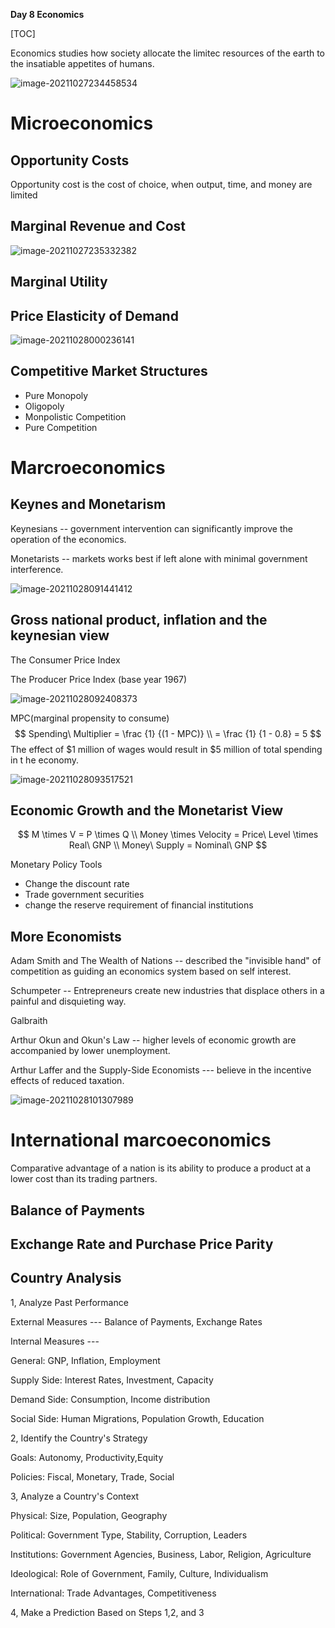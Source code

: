 **Day 8 Economics**

[TOC]

Economics studies how society allocate the limitec resources of the earth to the insatiable appetites of humans.

![image-20211027234458534](economics.assets\image-20211027234458534.png)

# Microeconomics

## Opportunity Costs

Opportunity cost is the cost of choice, when output, time, and money are limited

## Marginal Revenue and Cost

![image-20211027235332382](economics.assets\image-20211027235332382.png)

## Marginal Utility

## Price Elasticity of Demand

![image-20211028000236141](economics.assets\image-20211028000236141.png)

## Competitive Market Structures

- Pure Monopoly
- Oligopoly
- Monpolistic Competition
- Pure Competition

# Marcroeconomics

## Keynes and Monetarism

Keynesians  -- government intervention can significantly improve the operation of the economics.

Monetarists -- markets works best if left alone with minimal government interference.

![image-20211028091441412](economics.assets\image-20211028091441412.png)

## Gross national product, inflation and the keynesian view

The Consumer Price Index

The Producer Price Index (base year 1967)

![image-20211028092408373](economics.assets\image-20211028092408373.png)

MPC(marginal propensity to consume)
$$
Spending\ Multiplier = \frac {1} {(1 - MPC)} \\ = \frac {1} {1 - 0.8} = 5
$$
The effect of $1 million of wages would result in $5 million of total spending in t he economy.

![image-20211028093517521](economics.assets\image-20211028093517521.png)

## Economic Growth and the Monetarist View

$$
M \times V = P \times Q \\
Money \times Velocity = Price\ Level \times Real\ GNP \\
Money\ Supply = Nominal\ GNP
$$

Monetary Policy Tools

- Change the discount rate
- Trade government securities
- change the reserve requirement of financial institutions



## More Economists

Adam Smith and The Wealth of Nations -- described the "invisible hand" of competition as guiding an economics system based on self interest.

Schumpeter -- Entrepreneurs create new industries that displace others in a painful and disquieting way.

Galbraith

Arthur Okun and Okun's Law -- higher levels of economic growth are accompanied by lower unemployment.

Arthur Laffer and the Supply-Side Economists --- believe  in the incentive effects of reduced taxation.

![image-20211028101307989](economics.assets\image-20211028101307989.png)

# International marcoeconomics

Comparative advantage of a nation is its ability to produce a product at a lower cost than its trading partners.

## Balance of Payments

## Exchange Rate and Purchase Price Parity

## Country Analysis

1, Analyze Past Performance

External Measures --- Balance of Payments, Exchange Rates

Internal Measures ---

   General: GNP, Inflation, Employment

  Supply Side: Interest Rates, Investment, Capacity

   Demand Side: Consumption, Income distribution

   Social Side: Human Migrations, Population Growth, Education

2, Identify the Country's Strategy

Goals: Autonomy, Productivity,Equity

Policies: Fiscal, Monetary, Trade, Social

3, Analyze a Country's Context

Physical: Size, Population, Geography

Political: Government Type, Stability, Corruption, Leaders

Institutions: Government Agencies, Business, Labor, Religion, Agriculture

Ideological: Role of Government, Family, Culture, Individualism

International: Trade Advantages, Competitiveness

4, Make a Prediction Based on Steps 1,2, and 3
